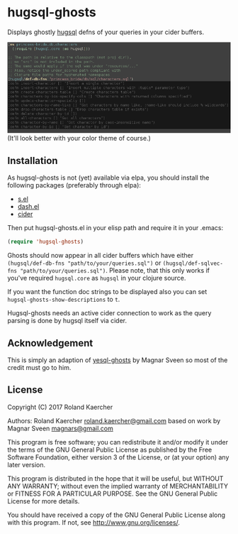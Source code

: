 # hugsql-ghosts

Displays ghostly [hugsql](https://www.hugsql.org) defns of your queries in your cider buffers.

<img src="screenshot.png">
(It'll look better with your color theme of course.)

## Installation

As hugsql-ghosts is not (yet) available via elpa, you should install the following packages (preferably through elpa):

 - <a href="https://github.com/magnars/s.el">s.el</a>
 - <a href="https://github.com/magnars/dash.el">dash.el</a>
 - <a href="https://github.com/clojure-emacs/cider">cider</a>

Then put hugsql-ghosts.el in your elisp path and require it in your .emacs:

```cl
(require 'hugsql-ghosts)
```

Ghosts should now appear in all cider buffers which have either `(hugsql/def-db-fns "path/to/your/queries.sql")` or `(hugsql/def-sqlvec-fns "path/to/your/queries.sql")`.
Please note, that this only works if you've required `hugsql.core` as `hugsql` in your clojure source.


If you want the function doc strings to be displayed also you can set `hugsql-ghosts-show-descriptions` to `t`.

Hugsql-ghosts needs an active cider connection to work as the query parsing is done by hugsql itself via cider.

## Acknowledgement

This is simply an adaption of [yesql-ghosts](https://github.com/magnars/yesql-ghosts/blob/master/README.md) by Magnar Sveen so most of the credit must go to him.

## License

Copyright (C) 2017 Roland Kaercher

Authors: Roland Kaercher <roland.kaercher@gmail.com> based on work by Magnar Sveen <magnars@gmail.com>

This program is free software; you can redistribute it and/or modify
it under the terms of the GNU General Public License as published by
the Free Software Foundation, either version 3 of the License, or
(at your option) any later version.

This program is distributed in the hope that it will be useful,
but WITHOUT ANY WARRANTY; without even the implied warranty of
MERCHANTABILITY or FITNESS FOR A PARTICULAR PURPOSE.  See the
GNU General Public License for more details.

You should have received a copy of the GNU General Public License
along with this program.  If not, see <http://www.gnu.org/licenses/>.